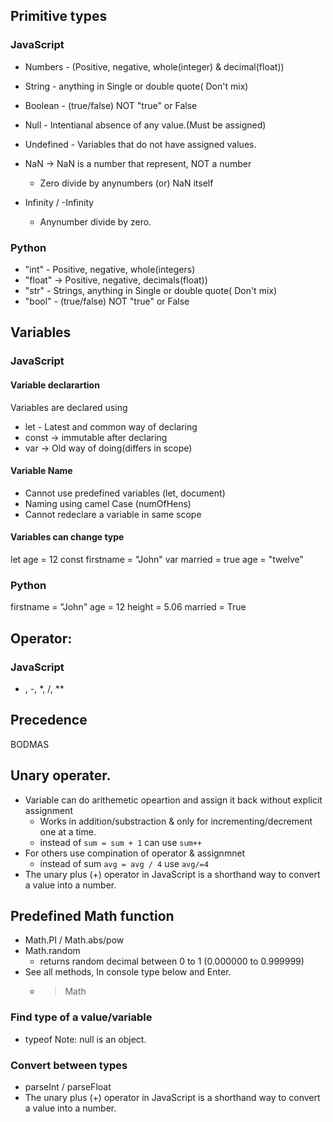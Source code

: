 ## Primitive types
### JavaScript
- Numbers - (Positive, negative, whole(integer) & decimal(float))
- String - anything in Single or double quote( Don't mix)
- Boolean - (true/false) NOT "true" or False
- Null - Intentianal absence of any value.(Must be assigned)
- Undefined - Variables that do not have assigned values.

- NaN -> NaN is a number that represent, NOT a number
    - Zero divide by anynumbers (or) NaN itself
- Infinity / -Infinity
    - Anynumber divide by zero.

### Python
- "int" - Positive, negative, whole(integers)
- "float" -> Positive, negative, decimals(float))
- "str" - Strings, anything in Single or double quote( Don't mix)
- "bool" - (true/false) NOT "true" or False

## Variables
### JavaScript

#### Variable declarartion
Variables are declared using
- let - Latest and common way of declaring
- const -> immutable after declaring
- var -> Old way of doing(differs in scope)
#### Variable Name
- Cannot use predefined variables (let, document)
- Naming using camel Case (numOfHens)
- Cannot redeclare a variable in same scope
#### Variables can change type
let age = 12
const firstname = "John"
var married = true
age = "twelve"


### Python
firstname = "John"
age = 12
height = 5.06
married = True


## Operator:
### JavaScript
+ , -, *, /, **

## Precedence
BODMAS

## Unary operater.
- Variable can do arithemetic opeartion and assign it back without explicit assignment
    - Works in addition/substraction & only for incrementing/decrement one at a time.
    - instead of `sum = sum + 1` can use `sum++`
- For others use compination of operator & assignmnet
    - instead of sum `avg = avg / 4` use `avg/=4`
- The unary plus (+) operator in JavaScript is a shorthand way to convert a value into a number.

## Predefined Math function
- Math.PI / Math.abs/pow
- Math.random
    - returns random decimal between 0 to 1 (0.000000 to 0.999999)
- See all methods, In console type below and Enter.
    - > Math
### Find type of a value/variable
- typeof
Note: null is an object.

### Convert between types
- parseInt / parseFloat
- The unary plus (+) operator in JavaScript is a shorthand way to convert a value into a number.
